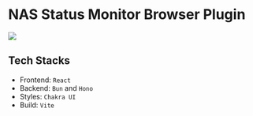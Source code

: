 # NAS Status Monitor Browser Plugin

![](https://raw.githubusercontent.com/ansonhex/NAS-Status/assets/nas-status.gif)

## Tech Stacks

- Frontend: `React`
- Backend: `Bun` and `Hono`
- Styles: `Chakra UI`
- Build: `Vite`
